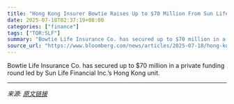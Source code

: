 ```yaml
---
title: "Hong Kong Insurer Bowtie Raises Up to $70 Million From Sun Life"
date: 2025-07-18T02:37:19+08:00
categories: ["finance"]
tags: ["TOR:SLF"]
summary: "Bowtie Life Insurance Co. has secured up to $70 million in a private funding round led by Sun Life Financial Inc.’s Hong Kong unit."
source_url: "https://www.bloomberg.com/news/articles/2025-07-18/hong-kong-insurer-bowtie-raises-up-to-70-million-from-sun-life"
---
```


Bowtie Life Insurance Co. has secured up to $70 million in a private funding round led by Sun Life Financial Inc.’s Hong Kong unit.

---

*来源: [原文链接](https://www.bloomberg.com/news/articles/2025-07-18/hong-kong-insurer-bowtie-raises-up-to-70-million-from-sun-life)*
